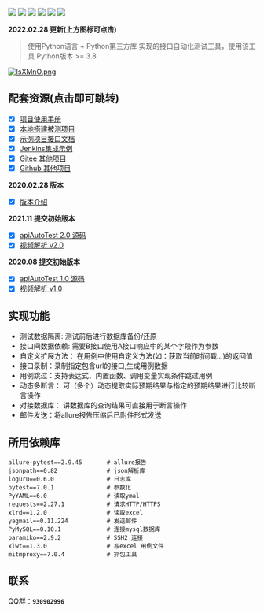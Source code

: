 
[![](https://gitee.com/zy7y/apiAutoTest/badge/star.svg)](https://gitee.com/zy7y/apiAutoTest)
[![](https://gitee.com/zy7y/apiAutoTest/badge/fork.svg)](https://gitee.com/zy7y/apiAutoTest)
[![](https://img.shields.io/github/license/zy7y/apiAutoTest)](https://gitee.com/zy7y/apiAutoTest/blob/master/LICENSE)
[![](https://img.shields.io/github/stars/zy7y/apiAutoTest)](https://github.com/zy7y/apiAutoTest)
[![](https://img.shields.io/github/forks/zy7y/apiAutoTest)](https://github.com/zy7y/apiAutoTest)
[![](https://img.shields.io/github/repo-size/zy7y/apiAutoTest?style=social)](https://github.com/zy7y/apiAutoTest)


**2022.02.28 更新(上方图标可点击)**
> 使用Python语言 + Python第三方库 实现的接口自动化测试工具，使用该工具 Python版本 >= 3.8

[![IsXMnO.png](https://z3.ax1x.com/2021/11/13/IsXMnO.png)](https://imgtu.com/i/IsXMnO)

## 配套资源(点击即可跳转)
- [x] [项目使用手册](https://zy7y.github.io/apiAutoTest/)
- [x] [本地搭建被测项目](https://www.bilibili.com/video/BV153411j7su/)
- [x] [示例项目接口文档](https://gitee.com/zy7y/apiAutoTest/tree/v1.0/%E9%A1%B9%E7%9B%AE%E5%AE%9E%E6%88%98%E6%8E%A5%E5%8F%A3%E6%96%87%E6%A1%A3.md)
- [x] [Jenkins集成示例](https://www.cnblogs.com/zy7y/p/13448102.html)
- [x] [Gitee 其他项目](https://gitee.com/zy7y/projects)
- [x] [Github 其他项目](https://github.com/zy7y?tab=repositories)

**2020.02.28 版本**
- [x] [版本介绍](https://www.bilibili.com/video/BV1ER4y1G7Vw/)

**2021.11 提交初始版本**
- [x] [apiAutoTest 2.0 源码](https://gitee.com/zy7y/apiAutoTest/tree/v2.0/)
- [x] [视频解析 v2.0](https://www.bilibili.com/video/BV1rr4y1r754)

**2020.08 提交初始版本**
- [x] [apiAutoTest 1.0 源码](https://gitee.com/zy7y/apiAutoTest.git)
- [x] [视频解析 v1.0](https://www.bilibili.com/video/BV1pv411i7zK/)

## 实现功能
- 测试数据隔离: 测试前后进行数据库备份/还原
- 接口间数据依赖: 需要B接口使用A接口响应中的某个字段作为参数
- 自定义扩展方法： 在用例中使用自定义方法(如：获取当前时间戳...)的返回值 
- 接口录制：录制指定包含url的接口,生成用例数据
- 用例跳过：支持表达式、内置函数、调用变量实现条件跳过用例
- 动态多断言： 可（多个）动态提取实际预期结果与指定的预期结果进行比较断言操作
- 对接数据库： 讲数据库的查询结果可直接用于断言操作
- 邮件发送：将allure报告压缩后已附件形式发送

## 所用依赖库
```
allure-pytest==2.9.45		# allure报告
jsonpath==0.82				# json解析库
loguru==0.6.0				# 日志库
pytest==7.0.1				# 参数化
PyYAML==6.0				    # 读取ymal
requests==2.27.1			# 请求HTTP/HTTPS
xlrd==1.2.0					# 读取excel
yagmail==0.11.224			# 发送邮件
PyMySQL==0.10.1				# 连接mysql数据库
paramiko==2.9.2				# SSH2 连接
xlwt==1.3.0                 # 写excel 用例文件
mitmproxy==7.0.4            # 抓包工具
```

## 联系
QQ群：**`930902996`**


